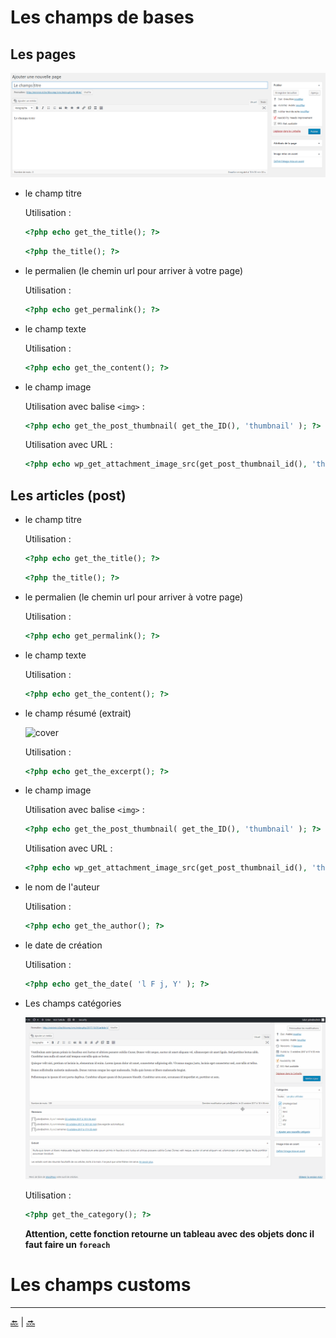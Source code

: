 # Les champs de bases

## Les pages

![cover](../images/fields-1.png)

- le champ titre

    Utilisation : 
    
    ````php
    <?php echo get_the_title(); ?>
    ````  
      
    ````php
    <?php the_title(); ?>
    ````
    
- le permalien (le chemin url pour arriver à votre page)

  Utilisation :
  
  ````php
  <?php echo get_permalink(); ?>


- le champ texte

  Utilisation :
  
  ````php
  <?php echo get_the_content(); ?>


- le champ image

  Utilisation avec balise ``<img>`` :
  
  ````php
  <?php echo get_the_post_thumbnail( get_the_ID(), 'thumbnail' ); ?>
  ````
  
  Utilisation avec URL :
  
  ````php
  <?php echo wp_get_attachment_image_src(get_post_thumbnail_id(), 'thumbnail', true)[0]; ?>
  ````
    

## Les articles (post)

- le champ titre

    Utilisation : 
    
    ````php
    <?php echo get_the_title(); ?>
    ````  
      
    ````php
    <?php the_title(); ?>
    ````
    
- le permalien (le chemin url pour arriver à votre page)

  Utilisation :
  
  ````php
  <?php echo get_permalink(); ?>


- le champ texte

  Utilisation :
  
  ````php
  <?php echo get_the_content(); ?>


- le champ résumé (extrait)

  ![cover](../videos/post-extrait.gif)

  Utilisation :
  
  ````php
  <?php echo get_the_excerpt(); ?>


- le champ image

  Utilisation avec balise ``<img>`` :
  
  ````php
  <?php echo get_the_post_thumbnail( get_the_ID(), 'thumbnail' ); ?>
  ````
  
  Utilisation avec URL :
  
  ````php
  <?php echo wp_get_attachment_image_src(get_post_thumbnail_id(), 'thumbnail', true)[0]; ?>
  ````

- le nom de l'auteur

  Utilisation :
  
  ````php
  <?php echo get_the_author(); ?>
  ````

- le date de création

  Utilisation :
  
  ````php
  <?php echo get_the_date( 'l F j, Y' ); ?>
  ````


- Les champs catégories

  ![cover](../videos/post-category.gif)

  Utilisation :
  
  ````php
  <?php get_the_category(); ?>
  ````
  
  **Attention, cette fonction retourne un tableau avec des objets donc il faut faire un ``foreach``**


# Les champs customs




---

[:back:](analyse-template.md) | [:soon:](template-custom.md)

